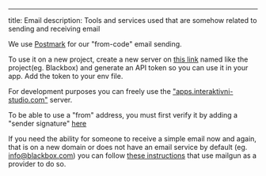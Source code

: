 ---

title: Email description: Tools and services used that are somehow related to sending and receiving email

We use [Postmark](http://postmarkapp.com/) for our "from-code" email sending.

To use it on a new project, create a new server on [this link](https://account.postmarkapp.com/servers) named like
the project(eg. Blackbox) and generate an API token so you can use it in your app. Add the token to your env file.

For development purposes you can freely use the
["apps.interaktivni-studio.com"](https://account.postmarkapp.com/servers/29060/credentials) server.

To be able to use a "from" address, you must first verify it by adding a "sender signature"
[here](https://account.postmarkapp.com/signature_domains)

If you need the ability for someone to receive a simple email now and again, that is on a new domain or does not
have an email service by default (eg. info@blackbox.com) you can follow
[these instructions](https://deghq.com/wordpress/devedu/simple-email-routing-info-emails-and-similar/) that use
mailgun as a provider to do so.
